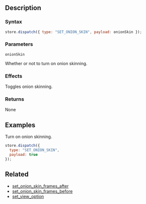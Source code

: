 ## Description

### Syntax

```javascript
store.dispatch({ type: "SET_ONION_SKIN", payload: onionSkin });
```

### Parameters

`onionSkin`

Whether or not to turn on onion skinning.

### Effects

Toggles onion skinning.

### Returns

None

## Examples

Turn on onion skinning.

```javascript
store.dispatch({
  type: "SET_ONION_SKIN",
  payload: true
});
```

## Related

- [set_onion_skin_frames_after](./set_onion_skin_frames_after.md)
- [set_onion_skin_frames_before](./set_onion_skin_frames_before.md)
- [set_view_option](./set_view_option.md)
